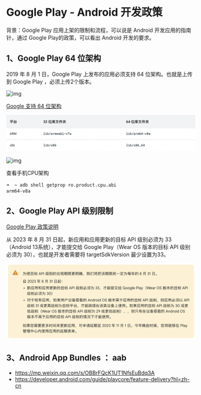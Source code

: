 # Google Play - Android 开发政策

背景：Google Play 应用上架的限制和流程，可以说是 Android 开发应用的指南针，通过 Google Play的政策，可以看出 Android 开发的要求。



## 1、Google Play  64 位架构

2019 年 8 月 1 日，Google Play 上发布的应用必须支持 64 位架构。也就是上传到 Google Play ，必须上传2个版本。

![img](https://img-blog.csdnimg.cn/201907101647579.png?x-oss-process=image/watermark,type_ZmFuZ3poZW5naGVpdGk,shadow_10,text_aHR0cHM6Ly9ibG9nLmNzZG4ubmV0L0RhbmNlbg==,size_16,color_FFFFFF,t_70)



[Google 支持 64 位架构](https://developer.android.com/distribute/best-practices/develop/64-bit?hl=zh-cn)

![image-20230425145053821](images/image-20230425145053821.png)



![img](https://s4.itho.me/sites/default/files/images/image1(7).png)

查看手机CPU架构

```
➜  ~ adb shell getprop ro.product.cpu.abi
arm64-v8a
```

## 2、Google Play  API 级别限制

[Google Play 政策说明](https://support.google.com/googleplay/android-developer/answer/11926878?hl=zh-Hans)

从 2023 年 8 月 31 日起，新应用和应用更新的目标 API 级别必须为 33（Android 13系统），才能提交给 Google Play（Wear OS 版本的目标 API 级别必须为 30），也就是开发者需要将 targetSdkVersion 最少设置为33。

![image-20230425144527214](images/image-20230425144527214.png)



## 3、Android App Bundles ： aab

- https://mp.weixin.qq.com/s/OBBrFQcK1UT1NfsEuBdq3A
- https://developer.android.com/guide/playcore/feature-delivery?hl=zh-cn